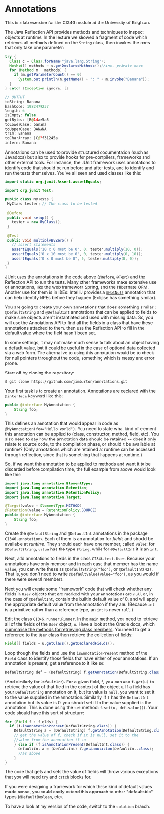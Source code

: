 # Annotations

This is a lab exercise for the CI346 module at the University of Brighton.

The Java Reflection API provides methods and techniques to inspect objects
at runtime. In the lecture we showed a fragment of code which retrieves all methods
defined on the `String` class, then invokes the ones that only take one parameter:

````java
try {
  Class c = Class.forName("java.lang.String");
  Method[] methods = c.getDeclaredMethods();//inc. private ones
  for (Method m : methods) {
    if (m.getParameterCount() == 0)
      System.out.println(m.getName() + ": " + m.invoke("Banana"));
  }
} catch (Exception ignore) {}

// OUTPUT
toString: Banana
hashCode: 1982479237
length: 6
isEmpty: false
getBytes: [B@14ae5a5
toLowerCase: banana
toUpperCase: BANANA
trim: Banana
toCharArray: [C@7f31245a
intern: Banana
````

Annotations can be used to provide structured documentation (such as Javadocs)
but also to provide hooks for pre-compilers, frameworks and other external 
tools. For instance, the JUnit framework uses annotations to identify
code that should be run before and after tests, and to identify and run the 
tests themselves. You've all seen and used classes like this:
 
 ````java
import static org.junit.Assert.assertEquals;

import org.junit.Test;

public class MyTests {
  MyClass tester; // The class to be tested
  
  @Before
  public void setup() {
    tester = new MyClass();    
  }
  
  @Test
  public void multiplyByZero() {
    // assert statements
    assertEquals("10 x 0 must be 0", 0, tester.multiply(10, 0));
    assertEquals("0 x 10 must be 0", 0, tester.multiply(0, 10));
    assertEquals("0 x 0 must be 0", 0, tester.multiply(0, 0));
  }
}
````

JUnit uses the annotations in the code above (`@Before`, `@Test`) and the Reflection API 
to run the tests. Many other frameworks make extensive use of annotations, like
the web framework Spring, and the Hibernate ORM. Another use for them is in IDEs:
IntelliJ provides a [`@NotNull`](https://www.jetbrains.com/help/idea/2016.2/nullable-and-notnull-annotations.html) 
annotation that can help identify NPEs before they happen (Eclipse has 
something similar).
 
You are going to create your own annotations that does something similar
: `@DefaultString` and `@DefaultInt` annotations that can be applied to fields 
to make sure objects aren't instantiated and used with missing data. 
So, you will use the Annotations API to find all the fields in a class
that have these annotations attached to them, then use the Reflection API to
fill in the default value where the field hasn't been set.

In some settings, it may not make much sense to talk about an object 
having a default value, but it could be useful in the case of optional 
data collected via a web form. The alternative to using this 
annotation would be to check for null pointers throughout the code,
something which is messy and error prone.

Start off by cloning the repository:

    $ git clone https://github.com/jimburton/annotations.git

Your first task is to create an annotation. Annotations are declared with the 
`@interface` keyword like this:

````java
public @interface MyAnnotation {
    String foo;
}
````

This defines an annotation that would appear in code as `@MyAnnotation(foo="Hello world")`.
You need to state what kind of element this annotation can be applied to (class, 
constructor, method, field, etc). You also need to say how the annotation data should
be retained -- does it only relate to source code, to the compilation phase, or
should it be available at runtime? (Only annotations which are retained at runtime
can be accessed through reflection, since that is something that happens at runtime.)

So, if we want this annotation to be applied to methods and want it to be discarded 
before compilation time, the full example from above would look like this:
 
 ````java
 import java.lang.annotation.ElementType;
 import java.lang.annotation.Retention;
 import java.lang.annotation.RetentionPolicy;
 import java.lang.annotation.Target;
 
 @Target(value = ElementType.METHOD)
 @Retention(value = RetentionPolicy.SOURCE)
 public @interface MyAnnotation {
     String foo;
 }
 ````
 
 Create the `@DefaultString` and `@DefaultInt` annotations in the package `CI346.annotations`.
 Each of them is an annotation for *fields* and should be available at *runtime*. They should 
 each have one member, called `value`: for `@DefaultString`, `value` has the type `String`, 
 while for `@DefaultInt` it is an `int`.
 
 Next, add annotations to fields in the class `CI346.test.User`. Because your
 annotations have only member and in each case that member has the name `value`, 
 you can write these as `@DefaultString("foo")`, or `@DefaultInt(42)`. That is, 
 you don't need to write `@DefaultValue(value="foo")`, as you would if there were 
 several members. 
 
 Next you will create some "framework" code that will check whether any fields 
 in `User` objects that are marked with your annotations are `null` or, in the case 
 of `@DefaultInt`, contain the builtin default value of 0, and will apply 
 the appropriate default value from the annotation if they are. (Because `int` is a
 primitive rather than a reference type, an `int` is never `null`.)
 
 Edit the class `CI346.runner.Runner`. In the `main` method, you need to retrieve
 all of the fields of the `User` object, `o`. Have a look at the Oracle docs, which
  [summarise the methods for retrieving class members](https://docs.oracle.com/javase/tutorial/reflect/class/classMembers.html).
  You need to get a reference to the `User` class then retrieve the collection 
  of fields:
  
````java
Field[] fields = u.getClass().getDeclaredFields();
````

Loop though the fields and use the `isAnnotationPresent` method of the `Field` class
to identify those fields that have either of your annotations. If an annotation is present, 
get a reference to it like so:

````java
DefaultString def = (DefaultString) f.getAnnotation(DefaultString.class);
````

(And similarly for `DefaultInt`). For a given field, `f`, you can use `f.get(u)` 
to retrieve the value of that field in the context of the object `u`. If a field 
has your `DefaultString` annotation on it, but its value is `null`, you want to set 
it to the value supplied in the annotation. Similarly, if `f` has the `DefaultInt`
annotation but its value is 0, you should set it to the value supplied in the annotation.
This is done using the `set` method: `f.set(u, def.value())`. Your code should
have this sort of structure:

````java
for (Field f : fields) {
  if (f.isAnnotationPresent(DefaultString.class)) {
    DefaultString a = (DefaultString) f.getAnnotation(DefaultString.class);
    // get the value of f, check if it is null, set it to the 
    //value from the annotation if so
    } else if (f.isAnnotationPresent(DefaultInt.class)) {
      DefaultInt a = (DefaultInt) f.getAnnotation(DefaultInt.class);
      //as above         
    }       
}
````

The code that gets and sets the value of fields will throw various exceptions
that you will need `try` and `catch` blocks for. 

If you were designing a framework for which these kind of default values made
sense, you could easily extend this approach to other "defaultable" types 
(`@DefaultBoolean`, etc).

To have a look at my version of the code, switch to the `solution` branch.
 